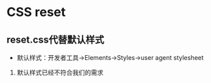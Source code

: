 # CSS reset

## reset.css代替默认样式
* 默认样式：开发者工具→Elements→Styles→user agent stylesheet
1. 默认样式已经不符合我们的需求

  
  
